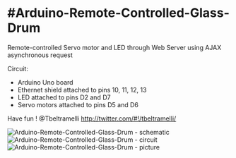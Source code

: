 #Arduino-Remote-Controlled-Glass-Drum
======================

Remote-controlled Servo motor and LED through Web Server
using AJAX asynchronous request

Circuit:
 * Arduino Uno board
 * Ethernet shield attached to pins 10, 11, 12, 13
 * LED attached to pins D2 and D7
 * Servo motors attached to pins D5 and D6
 
Have fun !
@Tbeltramelli <http://twitter.com/#!/tbeltramelli/>

![Arduino-Remote-Controlled-Glass-Drum - schematic](https://raw.github.com/tonybeltramelli/Arduino-Remote-Controlled-Glass-Drum/master/servoThroughWebServer/schematic.jpg)
![Arduino-Remote-Controlled-Glass-Drum - circuit](https://raw.github.com/tonybeltramelli/Arduino-Remote-Controlled-Glass-Drum/master/servoThroughWebServer/circuit.jpg)
![Arduino-Remote-Controlled-Glass-Drum - picture](https://raw.github.com/tonybeltramelli/Arduino-Remote-Controlled-Glass-Drum/master/servoThroughWebServer/picture.jpg)
